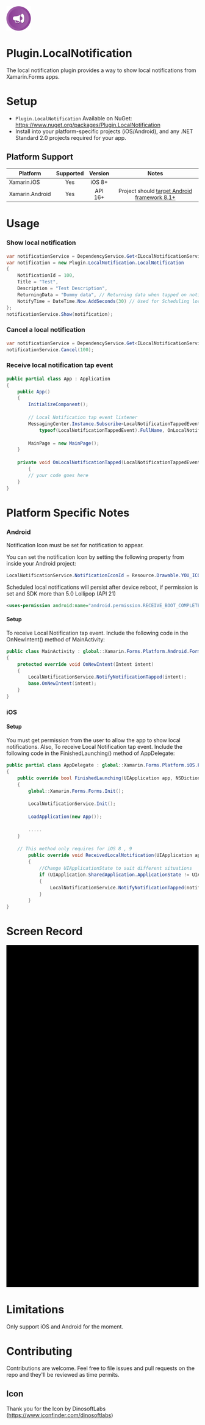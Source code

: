 <img src="Screenshots/icon.png" alt="icon" width="64px" >

# Plugin.LocalNotification
The local notification plugin provides a way to show local notifications from Xamarin.Forms apps.

# Setup

- `Plugin.LocalNotification` Available on NuGet: https://www.nuget.org/packages/Plugin.LocalNotification
- Install into your platform-specific projects (iOS/Android), and any .NET Standard 2.0 projects required for your app.

## Platform Support

|Platform|Supported|Version|Notes|
| ------------------- | :-----------: | :------------------: | :------------------: |
|Xamarin.iOS|Yes|iOS 8+| |
|Xamarin.Android|Yes|API 16+|Project should [target Android framework 8.1+](https://docs.microsoft.com/en-us/xamarin/android/app-fundamentals/android-api-levels?tabs=vswin#framework)|

# Usage

### Show local notification

```csharp
var notificationService = DependencyService.Get<ILocalNotificationService>();
var notification = new Plugin.LocalNotification.LocalNotification
{
    NotificationId = 100,
    Title = "Test",
    Description = "Test Description",
    ReturningData = "Dummy data", // Returning data when tapped on notification.
    NotifyTime = DateTime.Now.AddSeconds(30) // Used for Scheduling local notification.
};
notificationService.Show(notification);
```

### Cancel a local notification

```csharp
var notificationService = DependencyService.Get<ILocalNotificationService>();
notificationService.Cancel(100);
```

### Receive local notification tap event

```csharp
public partial class App : Application
{
	public App()
	{
		InitializeComponent();

		// Local Notification tap event listener
		MessagingCenter.Instance.Subscribe<LocalNotificationTappedEvent>(this,
			typeof(LocalNotificationTappedEvent).FullName, OnLocalNotificationTapped);

		MainPage = new MainPage();
	}
	
	private void OnLocalNotificationTapped(LocalNotificationTappedEvent e)
    	{
		// your code goes here
	}
}
```

# Platform Specific Notes

### Android

Notification Icon must be set for notification to appear. 

You can set the notification Icon by setting the following property from inside your Android project:

```csharp
LocalNotificationService.NotificationIconId = Resource.Drawable.YOU_ICON_HERE
```

Scheduled local notifications will persist after device reboot, if permission is set and SDK more than 5.0 Lollipop (API 21)

```XML
<uses-permission android:name="android.permission.RECEIVE_BOOT_COMPLETED" />
```

#### Setup

To receive Local Notification tap event.
Include the following code in the OnNewIntent() method of MainActivity:

```csharp
public class MainActivity : global::Xamarin.Forms.Platform.Android.FormsAppCompatActivity
{
	protected override void OnNewIntent(Intent intent)
	{
		LocalNotificationService.NotifyNotificationTapped(intent);
		base.OnNewIntent(intent);
	}
}
```

### iOS

#### Setup

You must get permission from the user to allow the app to show local notifications.
Also, To receive Local Notification tap event.
Include the following code in the FinishedLaunching() method of AppDelegate:

```csharp
public partial class AppDelegate : global::Xamarin.Forms.Platform.iOS.FormsApplicationDelegate
{        
	public override bool FinishedLaunching(UIApplication app, NSDictionary options)
	{
		global::Xamarin.Forms.Forms.Init();

		LocalNotificationService.Init();

		LoadApplication(new App());
		
		.....
	}

	// This method only requires for iOS 8 , 9
        public override void ReceivedLocalNotification(UIApplication application, UILocalNotification notification)
        {
            //Change UIApplicationState to suit different situations
            if (UIApplication.SharedApplication.ApplicationState != UIApplicationState.Active)
            {
                LocalNotificationService.NotifyNotificationTapped(notification);
            }
        }
}
```
# Screen Record

<img src="Screenshots/screenRecord.gif" alt="Screen Record"  width="512px" >

# Limitations

Only support iOS and Android for the moment. 

# Contributing

Contributions are welcome.  Feel free to file issues and pull requests on the repo and they'll be reviewed as time permits.

## Icon

Thank you for the Icon by DinosoftLabs (https://www.iconfinder.com/dinosoftlabs)

